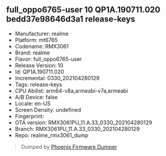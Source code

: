 ## full_oppo6765-user 10 QP1A.190711.020 bedd37e98646d3a1 release-keys
- Manufacturer: realme
- Platform: mt6765
- Codename: RMX3061
- Brand: realme
- Flavor: full_oppo6765-user
- Release Version: 10
- Id: QP1A.190711.020
- Incremental: 0330_202104280129
- Tags: release-keys
- CPU Abilist: arm64-v8a,armeabi-v7a,armeabi
- A/B Device: false
- Locale: en-US
- Screen Density: undefined
- Fingerprint: 
- OTA version: RMX3061PU_11.A.33_0330_202104280129
- Branch: RMX3061PU_11.A.33_0330_202104280129
- Repo: realme_rmx3061_dump


>Dumped by [Phoenix Firmware Dumper](https://github.com/DroidDumps/phoenix_firmware_dumper)
